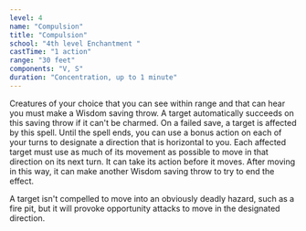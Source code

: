 ```yaml
---
level: 4
name: "Compulsion"
title: "Compulsion"
school: "4th level Enchantment "
castTime: "1 action"
range: "30 feet"
components: "V, S"
duration: "Concentration, up to 1 minute"
---
```


Creatures of your choice that you can see within range and that can hear you must make a Wisdom saving throw. A target automatically succeeds on this saving throw if it can't be charmed. On a failed save, a target is affected by this spell. Until the spell ends, you can use a bonus action on each of your turns to designate a direction that is horizontal to you. Each affected target must use as much of its movement as possible to move in that direction on its next turn. It can take its action before it moves. After moving in this way, it can make another Wisdom saving throw to try to end the effect.

A target isn't compelled to move into an obviously deadly hazard, such as a fire pit, but it will provoke opportunity attacks to move in the designated direction.
